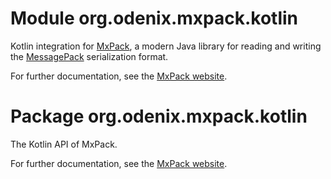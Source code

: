 # Module org.odenix.mxpack.kotlin

Kotlin integration for [MxPack](https://github.com/odenix/mxpack),
a modern Java library for reading and writing the [MessagePack](https://msgpack.org/) serialization format.

For further documentation, see the [MxPack website](https://odenix.org/mxpack/kotlin-integration/).

# Package org.odenix.mxpack.kotlin

The Kotlin API of MxPack.

For further documentation, see the [MxPack website](https://odenix.org/mxpack/kotlin-integration/).
